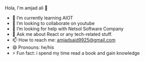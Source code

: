 Hola, I'm amjad ali 👋
- 🌱 I’m currently learning AIOT
- 👯 I’m looking to collaborate on youtube
- 🤔 I’m looking for help with Netsol Software Company
- 💬 Ask me about React or any tech-related stuff.
- 📫 How to reach me: amjadsaid9925@gmail.com 
- 😄 Pronouns: he/his
- ⚡ Fun fact: i spend my time read a book and gain knowledge 
